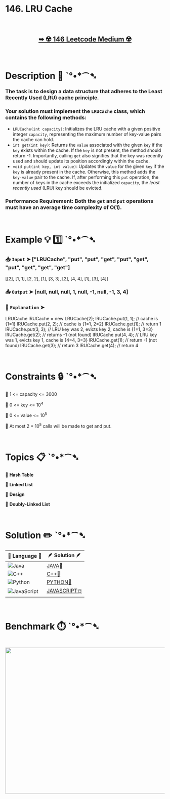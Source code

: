 # 146. LRU Cache

</br>

<h2 align="center"> 

<a href="https://leetcode.com/problems/lru-cache/description/"><strong>➥ ☢️ 146 Leetcode Medium ☢️ </strong></a>
</h2>

</br>

# Description 📜 ˋ°•*⁀➷

### The task is to design a data structure that adheres to the Least Recently Used (LRU) cache principle.

### Your solution must implement the `LRUCache` class, which contains the following methods:

- `LRUCache(int capacity)`: Initializes the LRU cache with a given positive integer `capacity`, representing the maximum number of key-value pairs the cache can hold.
- `int get(int key)`: Returns the `value` associated with the given `key` if the `key` exists within the cache. If the `key` is not present, the method should return -1. Importantly, calling `get` also signifies that the key was recently used and should update its position accordingly within the cache.
- `void put(int key, int value)`: Updates the `value` for the given `key` if the `key` is already present in the cache. Otherwise, this method adds the `key-value` pair to the cache. If, after performing this `put` operation, the number of keys in the cache exceeds the initialized `capacity`, the *least recently used* (LRU) key should be evicted.

### Performance Requirement: Both the `get` and `put` operations must have an average time complexity of O(1).

</br>

# Example 💡 1️⃣ ˋ°•*⁀➷

  ### 📥 `Input`  ➤ ["LRUCache", "put", "put", "get", "put", "get", "put", "get", "get", "get"]

[[2], [1, 1], [2, 2], [1], [3, 3], [2], [4, 4], [1], [3], [4]]

  ### 📤 `Output`  ➤  [null, null, null, 1, null, -1, null, -1, 3, 4]

  ### 🔦 `Explanation`  ➤ 

LRUCache lRUCache = new LRUCache(2);
lRUCache.put(1, 1); // cache is {1=1}
lRUCache.put(2, 2); // cache is {1=1, 2=2}
lRUCache.get(1);    // return 1
lRUCache.put(3, 3); // LRU key was 2, evicts key 2, cache is {1=1, 3=3}
lRUCache.get(2);    // returns -1 (not found)
lRUCache.put(4, 4); // LRU key was 1, evicts key 1, cache is {4=4, 3=3}
lRUCache.get(1);    // return -1 (not found)
lRUCache.get(3);    // return 3
lRUCache.get(4);    // return 4

</br>

# Constraints 🔒 ˋ°•*⁀➷

🔹 1 <= capacity <= 3000 </br>

🔹 0 <= key <= 10<sup>4</sup> </br>

🔹 0 <= value <= 10<sup>5</sup> </br>

🔹 At most 2 * 10<sup>5</sup> calls will be made to get and put. </br>

</br>

# Topics 📋 ˋ°•*⁀➷ 

🔸 **Hash Table**  </br>

🔸 **Linked List**  </br>

🔸 **Design**  </br>

🔸 **Doubly-Linked List**  </br>

</br>

# Solution ✏️ ˋ°•*⁀➷

| 📒 Language 📒  | 🪶 Solution 🪶 |
| ------------- | ------------- |
|  ![Java](https://img.shields.io/badge/java-%23ED8B00.svg?style=for-the-badge&logo=openjdk&logoColor=white)  | [JAVA🍁]() |
|  ![C++](https://img.shields.io/badge/c++-%2300599C.svg?style=for-the-badge&logo=c%2B%2B&logoColor=white)  | [C++🎲]()  |
|  ![Python](https://img.shields.io/badge/python-3670A0?style=for-the-badge&logo=python&logoColor=ffdd54)    | [PYTHON🍰]() |
| ![JavaScript](https://img.shields.io/badge/javascript-%23323330.svg?style=for-the-badge&logo=javascript&logoColor=%23F7DF1E)   | [JAVASCRIPT☃️]() |

</br>

# Benchmark ⏱️ ˋ°•*⁀➷

<h1  align="center" >

<img src ="" width = "700px" height="462px" />

</h1>
